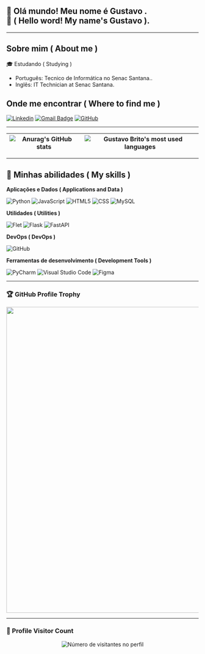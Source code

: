 ## 👋 Olá mundo! Meu nome é Gustavo .<br> 👋 ( Hello word! My name's Gustavo ).

---
## Sobre mim ( About me )

🎓 Estudando ( Studying )
- Português: Tecnico de Informática no Senac Santana..<br>
- Inglês: IT Technician at Senac Santana.

## Onde me encontrar ( Where to find me )

[![Linkedin](https://img.shields.io/badge/-Gustavo_Brito-blue?style=flat-square&logo=Linkedin&logoColor=white&link=https://www.linkedin.com/in/gustavo-brito/)](https://www.linkedin.com/in/gustavo-brito/)
[![Gmail Badge](https://img.shields.io/badge/-gustavobrito.bc@gmail.com-006bed?style=flat-square&logo=Gmail&logoColor=white&link=mailto:Gustavobrito.bc@gmail.com)](mailto:gustavobrito.bc@gmail.com)
[![GitHub](https://img.shields.io/github/followers/Gustavo-Brito-Bechelli?label=follow&style=social)](https://github.com/Gustavo-Brito-Bechelli)

---
| ![Anurag's GitHub stats](https://github-readme-stats.vercel.app/api?username=Gustavo-Brito-Bechelli&show_icons=true&theme=tokyonight) | ![Gustavo Brito's most used languages](https://github-readme-stats.vercel.app/api/top-langs/?username=Gustavo-Brito-Bechelli&layout=donut&theme=tokyonight&hide_border=true) |
| --- | --- |

---
## 🚀 Minhas abilidades ( My skills )

**Aplicações e Dados ( Applications and Data )**

![Python](https://img.shields.io/badge/-Python-333333?style=flat&logo=python)
![JavaScript](https://img.shields.io/badge/-JavaScript-333333?style=flat&logo=javascript)
![HTML5](https://img.shields.io/badge/-HTML5-333333?style=flat&logo=HTML5)
![CSS](https://img.shields.io/badge/-CSS-333333?style=flat&logo=CSS3&logoColor=1572B6)
![MySQL](https://img.shields.io/badge/-MySQL-333333?style=flat&logo=mysql)

**Utilidades ( Utilities )**

![Flet](https://img.shields.io/badge/-Flet-333333?style=flat&logo=flet)
![Flask](https://img.shields.io/badge/-Flask-333333?style=flat&logo=flask)
![FastAPI](https://img.shields.io/badge/-FastAPI-333333?style=flat&logo=fastAPI)

**DevOps ( DevOps )**

![GitHub](https://img.shields.io/badge/-GitHub-333333?style=flat&logo=github)

**Ferramentas de desenvolvimento ( Development Tools )**

![PyCharm](https://img.shields.io/badge/-PyCharm%20Studio%20Code-333333?style=flat&logo=pycharm&logoColor=007ACC)
![Visual Studio Code](https://img.shields.io/badge/-Visual%20Studio%20Code-333333?style=flat&logo=visual-studio-code&logoColor=007ACC)
![Figma](https://img.shields.io/badge/-Figma-333333?style=flat&logo=figma&logoColor=007ACC)

---
### 🏆 GitHub Profile Trophy

<p align="center">
  <a
    href="https://github.com/Gustavo-Brito-Bechelli/github-profile-trophy"
    title="repositório de troféus"
  >
    <img
      width="800"
      src="https://github-profile-trophy.vercel.app/?username=Gustavo-Brito-Bechelli&column=8&theme=tokyonight&no-frame=true&no-bg=true"
    />
  </a>
</p>

---

### 📍 Profile Visitor Count
<p align="center">
  <img
    src="https://profile-counter.glitch.me/Gustavo-Brito-Bechelli/count.svg"
    alt="Número de visitantes no perfil"
  />
</p>
